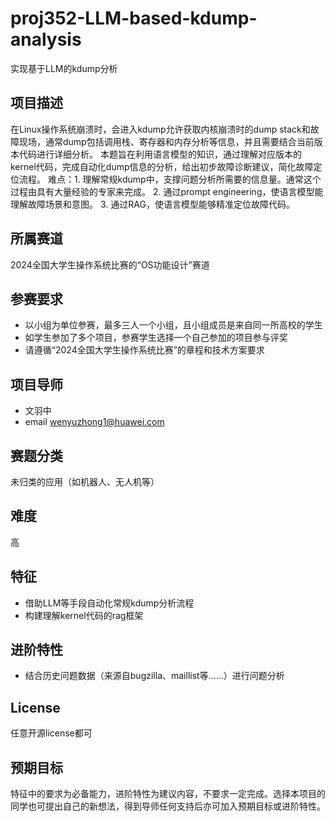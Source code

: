 # proj352-LLM-based-kdump-analysis
实现基于LLM的kdump分析

## 项目描述

在Linux操作系统崩溃时，会进入kdump允许获取内核崩溃时的dump stack和故障现场，通常dump包括调用栈、寄存器和内存分析等信息，并且需要结合当前版本代码进行详细分析。
本题旨在利用语言模型的知识，通过理解对应版本的kernel代码，完成自动化dump信息的分析，给出初步故障诊断建议，简化故障定位流程。
难点：1. 理解常规kdump中，支撑问题分析所需要的信息量。通常这个过程由具有大量经验的专家来完成。 2. 通过prompt engineering，使语言模型能理解故障场景和意图。 3. 通过RAG，使语言模型能够精准定位故障代码。

## 所属赛道

2024全国大学生操作系统比赛的“OS功能设计”赛道

## 参赛要求

- 以小组为单位参赛，最多三人一个小组，且小组成员是来自同一所高校的学生
- 如学生参加了多个项目，参赛学生选择一个自己参加的项目参与评奖
- 请遵循“2024全国大学生操作系统比赛”的章程和技术方案要求


## 项目导师

- 文羽中
- email wenyuzhong1@huawei.com

## 赛题分类
未归类的应用（如机器人、无人机等）

## 难度

高

## 特征

- 借助LLM等手段自动化常规kdump分析流程
- 构建理解kernel代码的rag框架

## 进阶特性

- 结合历史问题数据（来源自bugzilla、maillist等……）进行问题分析

## License

任意开源license都可

## 预期目标

特征中的要求为必备能力，进阶特性为建议内容，不要求一定完成。选择本项目的同学也可提出自己的新想法，得到导师任何支持后亦可加入预期目标或进阶特性。
